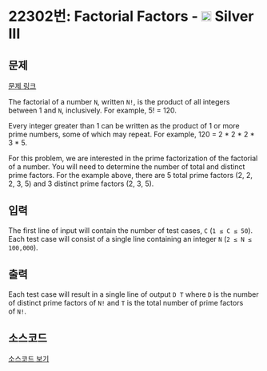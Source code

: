 # 22302번: Factorial Factors - <img src="https://static.solved.ac/tier_small/8.svg" style="height:20px" /> Silver III

<!-- performance -->

<!-- 문제 제출 후 깃허브에 푸시를 했을 때 제출한 코드의 성능이 입력될 공간입니다.-->

<!-- end -->

## 문제

[문제 링크](https://boj.kr/22302)


<p>The factorial of a number&nbsp;<code>N</code>, written&nbsp;<code>N!</code>, is the product of all integers between 1 and&nbsp;<code>N</code>, inclusively. For example, 5! = 120.</p>

<p>Every integer greater than 1 can be written as the product of 1 or more prime numbers, some of which may repeat. For example, 120 = 2 * 2 * 2 * 3 * 5.</p>

<p>For this problem, we are interested in the prime factorization of the factorial of a number. You will need to determine the number of total and distinct prime factors. For the example above, there are 5 total prime factors (2, 2, 2, 3, 5) and 3 distinct prime factors (2, 3, 5).</p>



## 입력


<p>The first line of input will contain the number of test cases,&nbsp;<code>C</code>&nbsp;(<code>1 ≤ C ≤ 50</code>). Each test case will consist of a single line containing an integer&nbsp;<code>N</code>&nbsp;(<code>2 ≤ N ≤ 100,000</code>).</p>



## 출력


<p>Each test case will result in a single line of output&nbsp;<code>D T</code>&nbsp;where&nbsp;<code>D</code>&nbsp;is the number of distinct prime factors of&nbsp;<code>N!</code>&nbsp;and&nbsp;<code>T</code>&nbsp;is the total number of prime factors of&nbsp;<code>N!</code>.</p>



## 소스코드

[소스코드 보기](Factorial%20Factors.py)